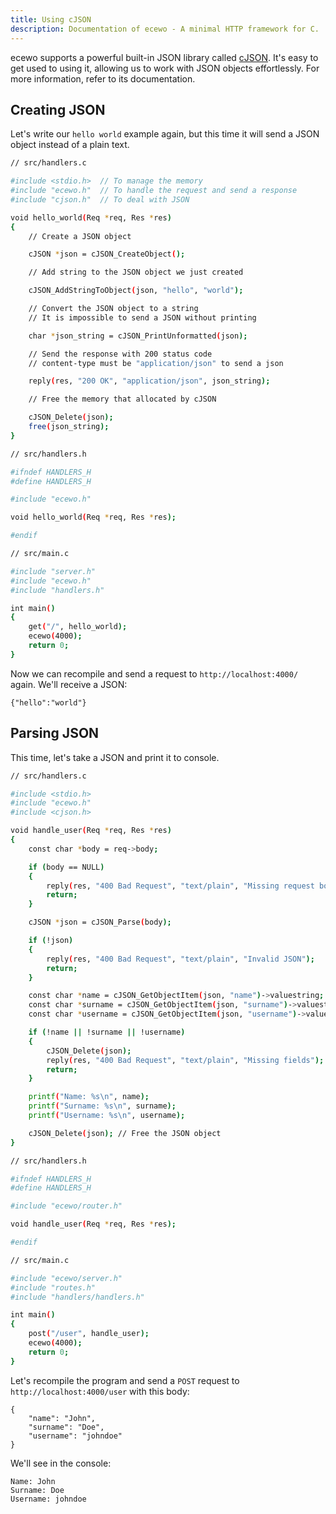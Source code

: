 ```yaml
---
title: Using cJSON
description: Documentation of ecewo - A minimal HTTP framework for C.
---
```


ecewo supports a powerful built-in JSON library called [cJSON](https://github.com/DaveGamble/cJSON).
It's easy to get used to using it, allowing us to work with JSON objects effortlessly. For more information, refer to its documentation.

## Creating JSON

Let's write our `hello world` example again, but this time it will send a JSON object instead of a plain text.

```sh
// src/handlers.c

#include <stdio.h>  // To manage the memory
#include "ecewo.h"  // To handle the request and send a response
#include "cjson.h"  // To deal with JSON

void hello_world(Req *req, Res *res)
{
    // Create a JSON object

    cJSON *json = cJSON_CreateObject();

    // Add string to the JSON object we just created

    cJSON_AddStringToObject(json, "hello", "world");

    // Convert the JSON object to a string
    // It is impossible to send a JSON without printing

    char *json_string = cJSON_PrintUnformatted(json);

    // Send the response with 200 status code
    // content-type must be "application/json" to send a json

    reply(res, "200 OK", "application/json", json_string);

    // Free the memory that allocated by cJSON

    cJSON_Delete(json);
    free(json_string);
}
```

```sh
// src/handlers.h

#ifndef HANDLERS_H
#define HANDLERS_H

#include "ecewo.h"

void hello_world(Req *req, Res *res);

#endif
```

```sh
// src/main.c

#include "server.h"
#include "ecewo.h"
#include "handlers.h"

int main()
{
    get("/", hello_world);
    ecewo(4000);
    return 0;
}
```

Now we can recompile and send a request to `http://localhost:4000/` again. We'll receive a JSON:

```
{"hello":"world"}
```

## Parsing JSON

This time, let's take a JSON and print it to console.

```sh
// src/handlers.c

#include <stdio.h>
#include "ecewo.h"
#include <cjson.h>

void handle_user(Req *req, Res *res)
{
    const char *body = req->body;

    if (body == NULL)
    {
        reply(res, "400 Bad Request", "text/plain", "Missing request body");
        return;
    }

    cJSON *json = cJSON_Parse(body);

    if (!json)
    {
        reply(res, "400 Bad Request", "text/plain", "Invalid JSON");
        return;
    }

    const char *name = cJSON_GetObjectItem(json, "name")->valuestring;
    const char *surname = cJSON_GetObjectItem(json, "surname")->valuestring;
    const char *username = cJSON_GetObjectItem(json, "username")->valuestring;

    if (!name || !surname || !username)
    {
        cJSON_Delete(json);
        reply(res, "400 Bad Request", "text/plain", "Missing fields");
        return;
    }

    printf("Name: %s\n", name);
    printf("Surname: %s\n", surname);
    printf("Username: %s\n", username);

    cJSON_Delete(json); // Free the JSON object
}
```

```sh
// src/handlers.h

#ifndef HANDLERS_H
#define HANDLERS_H

#include "ecewo/router.h"

void handle_user(Req *req, Res *res);

#endif
```

```sh
// src/main.c

#include "ecewo/server.h"
#include "routes.h"
#include "handlers/handlers.h"

int main()
{
    post("/user", handle_user);
    ecewo(4000);
    return 0;
}
```

Let's recompile the program and send a `POST` request to `http://localhost:4000/user` with this body:

```
{
    "name": "John",
    "surname": "Doe",
    "username": "johndoe"
}
```

We'll see in the console:

```
Name: John
Surname: Doe
Username: johndoe
```
